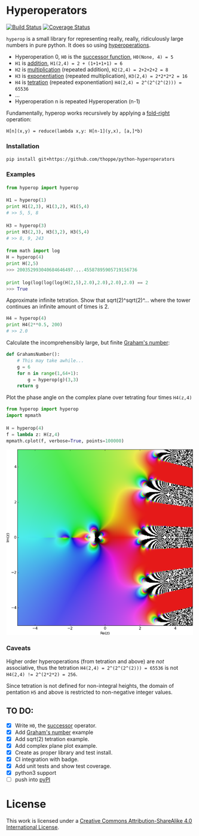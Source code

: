 # Hyperoperators

[![Build Status](https://travis-ci.org/thoppe/python-hyperoperators.svg?branch=master)](https://travis-ci.org/thoppe/python-hyperoperators)
[![Coverage Status](https://coveralls.io/repos/github/thoppe/python-hyperoperators/badge.svg?branch=master)](https://coveralls.io/github/thoppe/python-hyperoperators?branch=master)
  
`hyperop` is a small library for representing really, really, ridiculously large numbers in pure python. It does so using [hyperoperations](https://en.wikipedia.org/wiki/Hyperoperation).

+ Hyperoperation 0, `H0` is the [successor function](https://en.wikipedia.org/wiki/Successor_function), `H0(None, 4) = 5`
+ `H1` is [addition](https://en.wikipedia.org/wiki/Addition), `H1(2,4) = 2 + (1+1+1+1) = 6`
+ `H2` is [multiplication](https://en.wikipedia.org/wiki/Multiplication) (repeated addition), `H2(2,4) = 2+2+2+2 = 8`
+ `H3` is [exponentiation](https://en.wikipedia.org/wiki/Exponentiation) (repeated multiplication), `H3(2,4) = 2*2*2*2 = 16`
+ `H4` is [tetration](https://en.wikipedia.org/wiki/Tetration) (repeated exponentiation) `H4(2,4) = 2^(2^(2^(2))) = 65536`
+ ...
+ Hyperoperation n is repeated Hyperoperation (n-1)


Fundamentally, hyperop works recursively by applying a [fold-right](https://en.wikipedia.org/wiki/Fold_(higher-order_function)) operation:
  
    H[n](x,y) = reduce(lambda x,y: H[n-1](y,x), [a,]*b)


### Installation

    pip install git+https://github.com/thoppe/python-hyperoperators

### Examples

``` python
from hyperop import hyperop

H1 = hyperop(1)
print H1(2,3), H1(3,2), H1(5,4)
# >> 5, 5, 8

H3 = hyperop(3)
print H3(2,3), H3(3,2), H3(5,4)
# >> 8, 9, 243

from math import log
H = hyperop(4)
print H(2,5)
>>> 200352993040684646497....45587895905719156736

print log(log(log(log(H(2,5),2.0),2.0),2.0),2.0) == 2
>>> True  
```
  
Approximate infinite tetration. Show that sqrt(2)^sqrt(2)^... where the tower continues an infinite amount of times is 2.

``` python
H4 = hyperop(4)
print H4(2**0.5, 200)
# >> 2.0
```
  

Calculate the incomprehensibly large, but finite [Graham's number](https://en.wikipedia.org/wiki/Graham%27s_number):

``` python
def GrahamsNumber():
    # This may take awhile...
    g = 6
    for n in range(1,64+1):
        g = hyperop(g)(3,3)
    return g
```
  
Plot the phase angle on the complex plane over tetrating four times `H4(z,4)`

``` python
from hyperop import hyperop
import mpmath

H = hyperop(4)
f = lambda z: H(z,4)
mpmath.cplot(f, verbose=True, points=100000)
```

![Complex tetration plot](figures/tetration_example.png)

 
### Caveats
  
Higher order hyperoperations (from tetration and above) are _not_ associative, thus the tetration `H4(2,4) = 2^(2^(2^(2))) = 65536` is not `H4(2,4) != 2^(2*2*2) = 256`.

Since tetration is not defined for non-integral heights, the domain of pentation `H5` and above is restricted to non-negative integer values.


## TO DO:

  + [x] Write `H0`, the [successor](https://en.wikipedia.org/wiki/Successor_function) operator.
  + [x] Add [Graham's number](https://en.wikipedia.org/wiki/Graham%27s_number) example
  + [x] Add sqrt(2) tetration example.
  + [x] Add complex plane plot example.
  + [x] Create as proper library and test install.
  + [x] CI integration with badge.
  + [x] Add unit tests and show test coverage.
  + [x] python3 support
  + [ ] push into [pyPI](http://peterdowns.com/posts/first-time-with-pypi.html)

# License

This work is licensed under a <a rel="license" href="http://creativecommons.org/licenses/by-sa/4.0/">Creative Commons Attribution-ShareAlike 4.0 International License</a>.